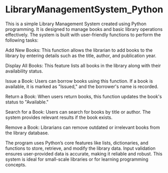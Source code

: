 # LibraryManagementSystem_Python
This is a simple Library Management System created using Python programming. It is designed to manage books and basic library operations effectively. The system is built with user-friendly functions to perform the following tasks:

Add New Books:
This function allows the librarian to add books to the library by entering details such as the title, author, and publication year.

Display All Books:
This feature lists all books in the library along with their availability status.

Issue a Book:
Users can borrow books using this function. If a book is available, it is marked as "Issued," and the borrower's name is recorded.

Return a Book:
When users return books, this function updates the book's status to "Available."

Search for a Book:
Users can search for books by title or author. The system provides relevant results if the book exists.

Remove a Book:
Librarians can remove outdated or irrelevant books from the library database.

The program uses Python’s core features like lists, dictionaries, and functions to store, retrieve, and modify the library data. Input validation ensures user-provided data is accurate, making it reliable and robust. This system is ideal for small-scale libraries or for learning programming concepts.